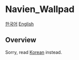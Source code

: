 # Navien_Wallpad

[한국어](README.md)
[English](README_en_US.md)

## Overview
Sorry, read [Korean](README.md) instead.
